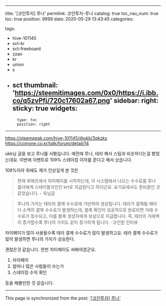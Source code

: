 
---
title: '[코인투자] 루나'
permlink: 코인투자-루나
catalog: true
toc_nav_num: true
toc: true
position: 9999
date: 2020-05-29 13:43:45
categories:

tags:
- hive-101145
- sct-kr
- sct-freeboard
- zzan
- kr
- union
- s
- sct
thumbnail: 'https://steemitimages.com/0x0/https://i.ibb.co/q5zvPfj/720c17602a67.png'
sidebar:
    right:
        sticky: true
widgets:
    -
        type: toc
        position: right
---


https://steempeak.com/hive-101145/@ukk/3qkzks
https://coinone.co.kr/talk/forum/detail/14

ukk님 글을 보고 루나를 사봤습니다. 예전에 루나, 테라 해서 스팀과 비슷하다는걸 봤었는데요. 이번에 이벤트로 109% 스테이킹 이자를 준다고 해서 샀습니다. 

109%이자 외에도 제가 인상깊게 본 것은 

> 현재 위메프에서 차이페이를 시작하는데, 이 시스템에서 나오는 수수료를 루나 홀더에게 스테이블코인인 krt로 지급된다고 하더군요. 요기요에서도 준비중인 것 같았습니다. - 욱님글

> 루나의 가치는 테라의 결제 수수료에 기반하여 생성됩니다. 테라가 결제될 때마다 소액의 결제 수수료가 발생하는데, 블록 확인이 성공적으로 완료되면 거래 수수료가 징수되고, 이를 블록 생성자에게 보상으로 지급합니다. 즉, 테라의 거래액이 증가할수록 루나의 가치도 같이 증가하게 됩니다. -코인원 인터뷰

차이페이가 많이 사용될수록 테라 결제 수수료가 많이 발생하고요. 테라 결제 수수료가 많이 발생하면 루나의 가치가 상승한다.

괜찮은것 같습니다. 한번 차이페이도 써봐야겠군요.

1) 차이페이
2) 얼마나 많은 사람들이 쓰는가
3) 스테이킹 수익 확인

등을 해볼만한 것 같습니다.

- - -

This page is synchronized from the post: ['[코인투자] 루나'](https://steempeak.com/@jacobyu/3uzkt6)
